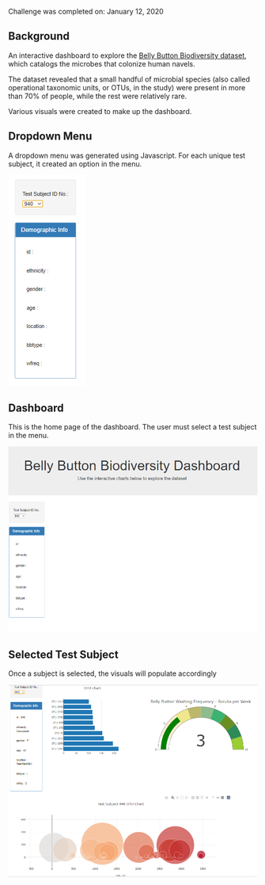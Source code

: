 Challenge was completed on: January 12, 2020

## Background

An interactive dashboard to explore the [Belly Button Biodiversity dataset](http://robdunnlab.com/projects/belly-button-biodiversity/), which catalogs the microbes that colonize human navels.

The dataset revealed that a small handful of microbial species (also called operational taxonomic units, or OTUs, in the study) were present in more than 70% of people, while the rest were relatively rare.

Various visuals were created to make up the dashboard. 

## Dropdown Menu

A dropdown menu was generated using Javascript. For each unique test subject, it created an option in the menu. 

![Bubble Chart](Images/menu.PNG)

## Dashboard

This is the home page of the dashboard. The user must select a test subject in the menu. 

![Home](Images/home.PNG)

## Selected Test Subject

Once a subject is selected, the visuals will populate accordingly

![Visuals](Images/visuals.PNG)

